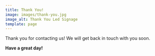 ```yaml
---
title: Thank You!
image: images/thank-you.jpg
image_alt: Thank You Led Signage
template: page
---
```


Thank you for contacting us! We will get back in touch with you soon.

**Have a great day!**